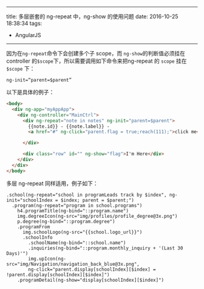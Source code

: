 ----
title: 多层嵌套的 ng-repeat 中，ng-show 的使用问题
date: 2016-10-25 18:38:34
tags:
- AngularJS
----
因为在`ng-repeat`命令下会创建多个子 scope，而 `ng-show`的判断值必须挂在 controller 的`$scope`下，所以需要调用如下命令来把ng-repeat 的 `scope` 挂在 `$scope` 下：
```
ng-init=“parent=$parent”
```

以下是具体的例子：
```HTML
<body>
  <div ng-app="myAppApp">
    <div ng-controller="MainCtrl">
      <div ng-repeat="note in notes" ng-init="parent=$parent">
        {{note.id}} - {{note.label}} -
        <a href="#" ng-click="parent.flag = true;reach(111);">click me</a>

      </div>

      <div class="row" id="" ng-show="flag">I'm Here</div>
    </div>
  </div>
</body>
```

多层 ng-repeat 同样适用，例子如下：
```jade
.school(ng-repeat="school in programLeads track by $index", ng-init="schoolIndex = $index; parent = $parent;")
  .program(ng-repeat="program in school.programs")
    h4.programTitle(ng-bind="::program.name")
    img.degreeIcon(ng-src="img/profiles/profile_degree@3x.png")
    p.degree(ng-bind="::program.degree")
    .programFrom
      img.schoolLogo(ng-src="{{school.logo_url}}")
      .schoolInfo
        .schoolName(ng-bind="::school.name")
        .inquiries(ng-bind="::program.monthly_inquiry + '(Last 30 Days)'")
        img.upIcon(ng-src="img/Navigation/navigation_back_blue@3x.png",
        ng-click="parent.display[schoolIndex][$index] = !parent.display[schoolIndex][$index]")
    .programDetail(ng-show="display[schoolIndex][$index]")
```